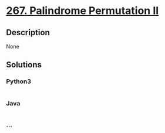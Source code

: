 # [267. Palindrome Permutation II](https://leetcode.com/problems/palindrome-permutation-ii)

## Description
None


## Solutions


### Python3

```python

```

### Java

```java

```

### ...
```

```
